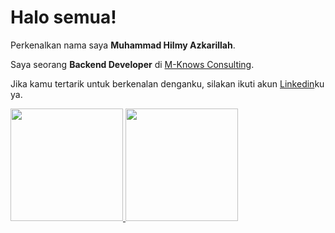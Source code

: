 # Halo semua! 

Perkenalkan nama saya **Muhammad Hilmy Azkarillah**.<br>

Saya seorang **Backend Developer** di [M-Knows Consulting](https://www.m-knowsconsulting.com/).<br>


Jika kamu tertarik untuk berkenalan denganku, silakan ikuti akun [Linkedin](https://www.linkedin.com/in/mhazrla/)ku ya.


<p align="left">
<a href="https://github.com/penuliscode">
  <img height="180em" src="https://github-readme-stats-eight-theta.vercel.app/api?username=penuliscode&show_icons=true&theme=algolia&include_all_commits=true&count_private=true"/>
  <img height="180em" src="https://github-readme-stats-eight-theta.vercel.app/api/top-langs/?username=penuliscode&layout=compact&theme=algolia"/>
</a>
</p>
